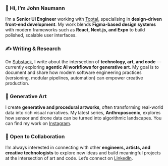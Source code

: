 ### 👋 Hi, I’m John Naumann

I’m a **Senior UI Engineer** working with [Toptal](https://talent.toptal.com/resume/developers/john-robert-naumann), specialising in **design-driven front-end development**. My work blends **Figma-based design systems** with modern frameworks such as **React, Next.js, and Expo** to build polished, scalable user interfaces.

### ✍️ Writing & Research

On [Substack](https://johnnaumann.substack.com/), I write about the intersection of **technology, art, and code** — currently exploring **agentic AI workflows for generative art**. My goal is to document and share how modern software engineering practices (versioning, modular pipelines, automation) can empower creative production.

### 🎨 Generative Art

I create **generative and procedural artworks**, often transforming real-world data into rich visual narratives. My latest series, **Anthroposcenic**, explores how sensor and drone data can be turned into algorithmic landscapes. You can find my work on [Instagram](https://www.instagram.com/anthropo_scenic_/).

### 🤝 Open to Collaboration

I’m always interested in connecting with other **engineers, artists, and creative technologists** to explore new ideas and build meaningful projects at the intersection of art and code.
Let’s connect on [LinkedIn](https://www.linkedin.com/in/john-naumann-b438b42bb/).
